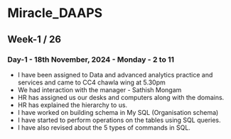 # Miracle_DAAPS

## Week-1 / 26

### Day-1 - 18th November, 2024 - Monday - 2 to 11

- I have been assigned to Data and advanced analytics practice and services and came to CC4 chawla wing at 5.30pm
- We had interaction with the manager - Sathish Mongam
- HR has assigned us our desks and computers along with the domains.
- HR has explained the hierarchy to us.
- I have worked on building schema in My SQL (Organisation schema)
- I have started to perform operations on the tables using SQL queries.
- I have also revised about the 5 types of commands in SQL.
